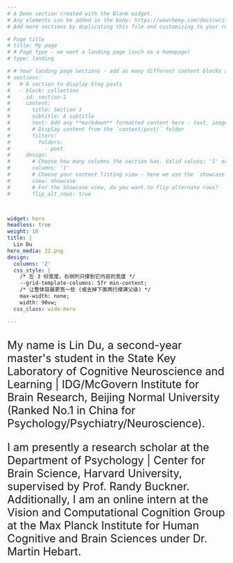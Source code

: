 ```yaml
---
# A Demo section created with the Blank widget.
# Any elements can be added in the body: https://wowchemy.com/docs/writing-markdown-latex/
# Add more sections by duplicating this file and customizing to your requirements.

# Page title
# title: My page
# # Page type - we want a landing page (such as a homepage)
# type: landing

# # Your landing page sections - add as many different content blocks as you like
# sections:
#   # A section to display blog posts
#   - block: collection
#     id: section-1
#     content:
#       title: Section 1
#       subtitle: A subtitle
#       text: Add any **markdown** formatted content here - text, images, videos, galleries - and even HTML code!
#       # Display content from the `content/post/` folder
#       filters:
#         folders:
#           - post
#     design:
#       # Choose how many columns the section has. Valid values: '1' or '2'.
#       columns: '1'
#       # Choose your content listing view - here we use the `showcase` view
#       view: showcase
#       # For the Showcase view, do you want to flip alternate rows?
#       flip_alt_rows: true



widget: hero
headless: true
weight: 10
title: |
  Lin Du  
hero_media: 22.png
design:
  columns: '2'
  css_style: |
    /* 左 3 份宽度，右侧列只撑到它内容的宽度 */
    --grid-template-columns: 5fr min-content;  
    /* 让整体容器更宽一些 (或去掉下面两行撑满父级) */
    max-width: none;
    width: 90vw;
  css_class: wide-hero

---
```


<br>
<span style="font-size:25px;">
My name is Lin Du, a second-year master's student in the State Key Laboratory of Cognitive Neuroscience and Learning | IDG/McGovern Institute for Brain Research, Beijing Normal University (Ranked No.1 in China for Psychology/Psychiatry/Neuroscience).<br>

I am presently a research scholar at the Department of Psychology | Center for Brain Science, Harvard University, supervised by Prof. Randy Buckner. Additionally, I am an online intern at the Vision and Computational Cognition Group at the Max Planck Institute for Human Cognitive and Brain Sciences under Dr. Martin Hebart.

</span>

